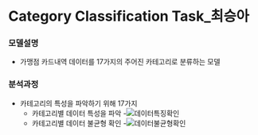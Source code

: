 # Category Classification Task_최승아

### 모델설명
- 가맹점 카드내역 데이터를 17가지의 주어진 카테고리로 분류하는 모델

### 분석과정
- 카테고리의 특성을 파악하기 위해 17가지 
	- 카테고리별 데이터 특성을 파악
	-![데이터특징확인](./데이터특징확인.png)
	- 카테고리별 데이터 불균형 확인
	-![데이터불균형확인](./데이터불균형확인.png)
	
